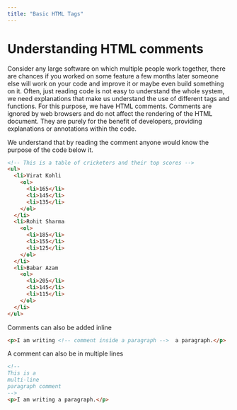 ```yaml
---
title: "Basic HTML Tags"
---
```


# Understanding HTML comments

Consider any large software on which multiple people work together, there are chances if you worked on some feature a few months later someone else will work on your code and improve it or maybe even build something on it.
Often, just reading code is not easy to understand the whole system, we need explanations that make us understand the use of different tags and functions. For this purpose, we have HTML comments. Comments are ignored by web browsers and do not affect the rendering of the HTML document. They are purely for the benefit of developers, providing explanations or annotations within the code.

We understand that by reading the comment anyone would know the purpose of the code below it.

```html
<!-- This is a table of cricketers and their top scores -->
<ul>
  <li>Virat Kohli
    <ol>
      <li>165</li>
      <li>145</li>
      <li>135</li>
    </ol>
  </li>
  <li>Rohit Sharma
    <ol>
      <li>185</li>
      <li>155</li>
      <li>125</li>
    </ol>
  </li>
  <li>Babar Azam
    <ol>
      <li>205</li>
      <li>145</li>
      <li>115</li>
    </ol>
  </li>
</ul>
```



Comments can also be added inline
```html
<p>I am writing <!-- comment inside a paragraph -->  a paragraph.</p>
```

A comment can also be in multiple lines
```html
<!--
This is a
multi-line
paragraph comment
-->
<p>I am writing a paragraph.</p>
```
